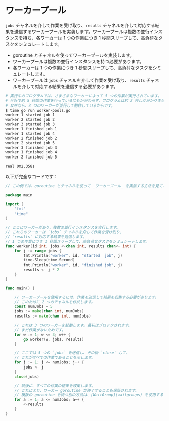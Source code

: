# ワーカープール

`jobs` チャネルを介して作業を受け取り、`results` チャネルを介して対応する結果を送信するワーカープールを実装します。ワーカープールは複数の並行インスタンスを持ち、各ワーカーは 1 つの作業につき 1 秒間スリープして、高負荷なタスクをシミュレートします。

- goroutine とチャネルを使ってワーカープールを実装します。
- ワーカープールは複数の並行インスタンスを持つ必要があります。
- 各ワーカーは 1 つの作業につき 1 秒間スリープして、高負荷なタスクをシミュレートします。
- ワーカープールは `jobs` チャネルを介して作業を受け取り、`results` チャネルを介して対応する結果を送信する必要があります。

```sh
# 実行中のプログラムでは、さまざまなワーカーによって 5 つの作業が実行されています。
# 合計で約 5 秒間の作業を行っているにもかかわらず、プログラムは約 2 秒しかかかりません。
# なぜなら、3 つのワーカーが並行して動作しているからです。
$ time go run worker-pools.go
worker 1 started job 1
worker 2 started job 2
worker 3 started job 3
worker 1 finished job 1
worker 1 started job 4
worker 2 finished job 2
worker 2 started job 5
worker 3 finished job 3
worker 1 finished job 4
worker 2 finished job 5

real 0m2.358s
```

以下が完全なコードです：

```go
// この例では、goroutine とチャネルを使って _ワーカープール_ を実装する方法を見てみます。

package main

import (
	"fmt"
	"time"
)

// ここにワーカーがあり、複数の並行インスタンスを実行します。
// これらのワーカーは `jobs` チャネルを介して作業を受け取り、
// `results` に対応する結果を送信します。
// 1 つの作業につき 1 秒間スリープして、高負荷なタスクをシミュレートします。
func worker(id int, jobs <-chan int, results chan<- int) {
	for j := range jobs {
		fmt.Println("worker", id, "started  job", j)
		time.Sleep(time.Second)
		fmt.Println("worker", id, "finished job", j)
		results <- j * 2
	}
}

func main() {

	// ワーカープールを使用するには、作業を送信して結果を収集する必要があります。
	// このために 2 つのチャネルを作成します。
	const numJobs = 5
	jobs := make(chan int, numJobs)
	results := make(chan int, numJobs)

	// これは 3 つのワーカーを起動します。最初はブロックされます。
	// まだ作業がないためです。
	for w := 1; w <= 3; w++ {
		go worker(w, jobs, results)
	}

	// ここでは 5 つの `jobs` を送信し、その後 `close` して、
	// これがすべての作業であることを示します。
	for j := 1; j <= numJobs; j++ {
		jobs <- j
	}
	close(jobs)

	// 最後に、すべての作業の結果を収集します。
	// これにより、ワーカー goroutine が終了することも保証されます。
	// 複数の goroutine を待つ別の方法は、[WaitGroup](waitgroups) を使用することです。
	for a := 1; a <= numJobs; a++ {
		<-results
	}
}

```
